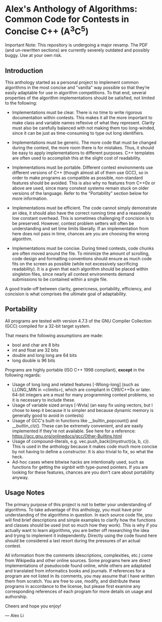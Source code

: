 Alex's Anthology of Algorithms: Common Code for Contests in Concise C++ (A<sup>3</sup>C<sup>5</sup>)
==================

Important Note: This repository is undergoing a major revamp. The PDF (and un-rewritten sections) are currently severely outdated and possibly buggy. Use at your own risk.

## Introduction

This anthology started as a personal project to implement common algorithms in the most concise and "vanilla" way possible so that they’re easily adaptable for use in algorithm competitions. To that end, several properties of the algorithm implementations should be satisfied, not limited to the following:

* Implementations must be clear. There is no time to write rigorous documentation within contests. This makes it all the more important to make class and variable names reflexive of what they represent. Clarity must also be carefully balanced with not making them too long-winded, since it can be just as time-consuming to type out long identifiers.

* Implementations must be generic. The more code that must be changed during the contest, the more room there is for mistakes. Thus, it should be easy to apply implementations to different purposes. C++ templates are often used to accomplish this at the slight cost of readability.

* Implementations must be portable. Different contest environments use different versions of C++ (though almost all of them use GCC), so in order to make programs as compatible as possible, non-standard features should be avoided. This is also why no features from C++0x or above are used, since many constest systems remain stuck on older versions of the language. Refer to the "Portability" section below for more information.

* Implementations must be efficient. The code cannot simply demonstrate an idea, it should also have the correct running time and a reasonably low constant overhead. This is sometimes challenging if concision is to be preserved. However, contest problem setters will often be understanding and set time limits liberally. If an implementation from here does not pass in time, chances are you are choosing the wrong algorithm.

* Implementations must be concise. During timed contests, code chunks are often moved around the file. To minimize the amount of scrolling, code design and formatting conventions should ensure as much code fits on the screen as possible (while not excessively sacrificing readability). It is a given that each algorithm should be placed within singleton files, since nearly all contest environments demand submissions to be contained within a single file.

A good trade-off between clarity, genericness, portability, efficiency, and concision is what comprises the
ultimate goal of adaptability.

## Portability

All programs are tested with version 4.7.3 of the GNU Compiler Collection (GCC) compiled for a 32-bit target system.

That means the following assumptions are made:
* bool and char are 8 bits
* int and float are 32 bits
* double and long long are 64 bits
* long double is 96 bits

Programs are highly portable (ISO C++ 1998 compliant), __except__ in the following regards:
* Usage of long long and related features \[-Wlong-long\] (such as LLONG_MIN in \<climits\>), which are compliant in C99/C++0x or later. 64-bit integers are a must for many programming contest problems, so it is necessary to include these.
* Usage of variable sized arrays \[-Wvla\] (an easy fix using vectors, but I chose to keep it because it is simpler and because dynamic memory is generally good to avoid in contests)
* Usage of GCC's built-in functions like __builtin_popcount() and __builtin_clz(). These can be extremely convenient, and are easily implemented if they're not available. See here for a reference: https://gcc.gnu.org/onlinedocs/gcc/Other-Builtins.html
* Usage of compound-literals, e.g. vec.push_back((mystruct){a, b, c}). This is used in the anthology because it makes code much more concise by not having to define a constructor. It is also trivial to fix, so what the heck.
* Ad-hoc cases where bitwise hacks are intentionally used, such as functions for getting the signbit with type-puned pointers. If you are looking for these features, chances are you don't care about portability anyway.

## Usage Notes

The primary purpose of this project is not to better your understanding of algorithms. To take advantage of this anthology, you must have prior understanding of the algorithms in question. In each source code file, you will find brief descriptions and simple examples to clarify how the functions and classes should be used (not so much how they work). This is why if you actually want to learn algorithms, you are better off researching the idea and trying to implement it independently. Directly using the code found here should be considered a last resort during the pressures of an actual contest.

All information from the comments (descriptions, complexities, etc.) come from Wikipedia and other online sources. Some programs here are direct implementations of pseudocode found online, while others are adaptated and translated from informatics books and journals. If references for a program are not listed in its comments, you may assume that I have written them from scratch. You are free to use, modify, and distribute these programs in accordance to the license, but please first examine any corresponding references of each program for more details on usage and authorship.

Cheers and hope you enjoy!

— Alex Li

